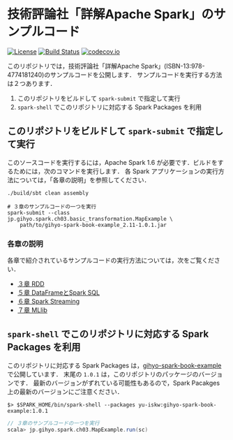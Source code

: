 # 技術評論社「詳解Apache Spark」のサンプルコード

[![License](http://img.shields.io/:license-Apache%202-red.svg)](http://www.apache.org/licenses/LICENSE-2.0.txt)
[![Build Status](https://travis-ci.org/yu-iskw/gihyo-spark-book-example.svg?branch=master)](https://travis-ci.org/yu-iskw/gihyo-spark-book-example)
[![codecov.io](https://codecov.io/github/yu-iskw/gihyo-spark-book-example/coverage.svg?branch=master)](https://codecov.io/github/yu-iskw/gihyo-spark-book-example?branch=master)

このリポジトリでは，技術評論社「詳解Apache Spark」(ISBN-13:978-4774181240)のサンプルコードを公開します．
サンプルコードを実行する方法は２つあります．

1. このリポジトリをビルドして `spark-submit` で指定して実行
2. `spark-shell` でこのリポジトリに対応する Spark Packages を利用

## このリポジトリをビルドして `spark-submit` で指定して実行
このソースコードを実行するには，Apache Spark 1.6 が必要です．ビルドをするためには，次のコマンドを実行します．
各 Spark アプリケーションの実行方法については，「各章の説明」を参照してください．

```shell
./build/sbt clean assembly

# ３章のサンプルコードの一つを実行
spark-submit --class jp.gihyo.spark.ch03.basic_transformation.MapExample \
    path/to/gihyo-spark-book-example_2.11-1.0.1.jar
```

### 各章の説明
各章で紹介されているサンプルコードの実行方法については，次をご覧ください．

- [３章 RDD](./ch03/README.md)
- [５章 DataFrameとSpark SQL](./ch05/README.md)
- [６章 Spark Streaming](./ch06/README.md)
- [７章 MLlib](./ch07/README.md)

## `spark-shell` でこのリポジトリに対応する Spark Packages を利用

このリポジトリに対応する Spark Packages は，[gihyo-spark-book-example](http://spark-packages.org/package/yu-iskw/gihyo-spark-book-example) で公開しています．
末尾の `1.0.1` は，このリポジトリのパッケージのバージョンです．
最新のバージョンがずれている可能性もあるので，Spark Pacakges 上の最新のバージョンにご注意ください．

```shell
$> $SPARK_HOME/bin/spark-shell --packages yu-iskw:gihyo-spark-book-example:1.0.1
```

```scala
// ３章のサンプルコードの一つを実行
scala> jp.gihyo.spark.ch03.MapExample.run(sc)
```
